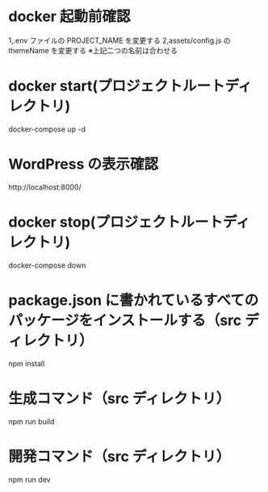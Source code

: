 # docker 起動前確認

1,.env ファイルの PROJECT_NAME を変更する
2,assets/config.js の themeName を変更する
※上記二つの名前は合わせる

# docker start(プロジェクトルートディレクトリ)

docker-compose up -d

# WordPress の表示確認

http://localhost:8000/

# docker stop(プロジェクトルートディレクトリ)

docker-compose down

# package.json に書かれているすべてのパッケージをインストールする（src ディレクトリ）

npm install

# 生成コマンド（src ディレクトリ）

npm run build

# 開発コマンド（src ディレクトリ）

npm run dev
